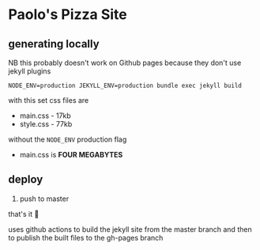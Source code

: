 # Paolo's Pizza Site

## generating locally

NB this probably doesn't work on Github pages because they don't use jekyll plugins

`NODE_ENV=production JEKYLL_ENV=production bundle exec jekyll build`

with this set css files are

* main.css - 17kb
* style.css - 77kb

without the `NODE_ENV` production flag

* main.css is __FOUR MEGABYTES__

## deploy

1) push to master

that's it 🤣

uses github actions to build the jekyll site from the master branch and then to publish the built files to the gh-pages branch